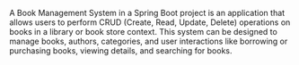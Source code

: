 A Book Management System in a Spring Boot project is an application that allows users to perform CRUD (Create, Read, Update, Delete) operations on books in a library or book store context. This system can be designed to manage books, authors, categories, and user interactions like borrowing or purchasing books, viewing details, and searching for books.
